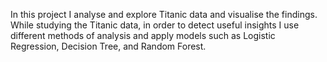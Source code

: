 In this project I analyse and explore Titanic data and visualise the findings. While studying the Titanic data, in order to detect useful insights I use different methods of analysis and apply models such as Logistic Regression, Decision Tree, and Random Forest. 
